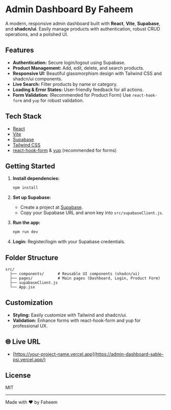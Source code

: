 # Admin Dashboard By Faheem

A modern, responsive admin dashboard built with **React**, **Vite**, **Supabase**, and **shadcn/ui**. Easily manage products with authentication, robust CRUD operations, and a polished UI.

## Features

- **Authentication:** Secure login/logout using Supabase.
- **Product Management:** Add, edit, delete, and search products.
- **Responsive UI:** Beautiful glassmorphism design with Tailwind CSS and shadcn/ui components.
- **Live Search:** Filter products by name or category.
- **Loading & Error States:** User-friendly feedback for all actions.
- **Form Validation:** (Recommended for Product Form) Use `react-hook-form` and `yup` for robust validation.

## Tech Stack

- [React](https://react.dev/)
- [Vite](https://vitejs.dev/)
- [Supabase](https://supabase.com/)
- [Tailwind CSS](https://tailwindcss.com/)
- [react-hook-form](https://react-hook-form.com/) & [yup](https://github.com/jquense/yup) (recommended for forms)

## Getting Started

1. **Install dependencies:**
   ```bash
   npm install
   ```

2. **Set up Supabase:**
   - Create a project at [Supabase](https://supabase.com/).
   - Copy your Supabase URL and anon key into `src/supabaseClient.js`.

3. **Run the app:**
   ```bash
   npm run dev
   ```

4. **Login:** Register/login with your Supabase credentials.

## Folder Structure

```
src/
  ├── components/      # Reusable UI components (shadcn/ui)
  ├── pages/           # Main pages (Dashboard, Login, Product Form)
  ├── supabaseClient.js
  └── App.jsx
```

## Customization

- **Styling:** Easily customize with Tailwind and shadcn/ui.
- **Validation:** Enhance forms with react-hook-form and yup for professional UX.
## 🌐 Live URL
- [https://your-project-name.vercel.app](https://admin-dashboard-sable-psi.vercel.app/)
## License

MIT

---

Made with ❤️ by Faheem
